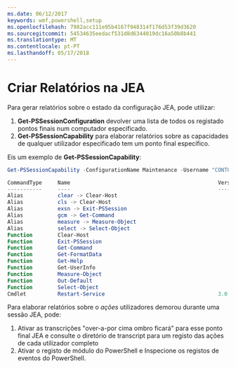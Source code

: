 ```yaml
---
ms.date: 06/12/2017
keywords: wmf,powershell,setup
ms.openlocfilehash: 7982acc111e95b4167f948314f176d53f39d3620
ms.sourcegitcommit: 54534635eedacf531d8d6344019dc16a50b8b441
ms.translationtype: MT
ms.contentlocale: pt-PT
ms.lasthandoff: 05/17/2018
---
```

# <a name="reporting-on-jea"></a>Criar Relatórios na JEA
Para gerar relatórios sobre o estado da configuração JEA, pode utilizar:
1.  **Get-PSSessionConfiguration** devolver uma lista de todos os registado pontos finais num computador especificado.
2.  **Get-PSSessionCapability** para elaborar relatórios sobre as capacidades de qualquer utilizador especificado tem um ponto final específico.

Eis um exemplo de **Get-PSSessionCapability**:
```powershell
Get-PSSessionCapability -ConfigurationName Maintenance -Username "CONTOSO\JohnDoe"

CommandType     Name                                               Version    Source
-----------     ----                                               -------    ------
Alias           clear -> Clear-Host
Alias           cls -> Clear-Host
Alias           exsn -> Exit-PSSession
Alias           gcm -> Get-Command
Alias           measure -> Measure-Object
Alias           select -> Select-Object
Function        Clear-Host
Function        Exit-PSSession
Function        Get-Command
Function        Get-FormatData
Function        Get-Help
Function        Get-UserInfo
Function        Measure-Object
Function        Out-Default
Function        Select-Object
Cmdlet          Restart-Service                                    3.0.0.0 Microsof...


```

Para elaborar relatórios sobre o _ações_ utilizadores demorou durante uma sessão JEA, pode:
1. Ativar as transcrições "over-a-por cima ombro ficará" para esse ponto final JEA e consulte o diretório de transcript para um registo das ações de cada utilizador completo
2. Ativar o registo de módulo do PowerShell e Inspecione os registos de eventos do PowerShell.
